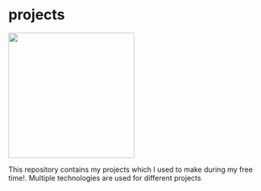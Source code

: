 # projects

<img src= "https://user-images.githubusercontent.com/24871433/120782771-c72c9300-c543-11eb-9c5a-ae43fdd89256.png" width = "250" height = "250"></img>


This repository contains my projects which I used to make during my free time!. Multiple technologies are used for different projects


